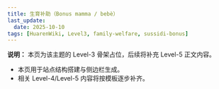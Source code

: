 ```yaml
---
title: 生育补助（Bonus mamma / bebè）
last_update:
  date: 2025-10-10
tags: [HuarenWiki, Level3, family-welfare, sussidi-bonus]
---
```

**说明：** 本页为该主题的 Level-3 骨架占位，后续将补充 Level-5 正文内容。

- 本页用于站点结构搭建与侧边栏生成。
- 相关 Level-4/Level-5 内容将按模板逐步补齐。
